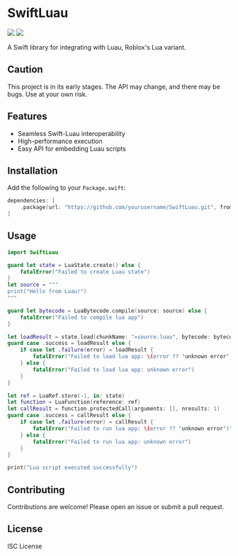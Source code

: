 # SwiftLuau

[![](https://img.shields.io/endpoint?url=https%3A%2F%2Fswiftpackageindex.com%2Fapi%2Fpackages%2FRadiusDay%2FSwiftLuau%2Fbadge%3Ftype%3Dswift-versions)](https://swiftpackageindex.com/RadiusDay/SwiftLuau)
[![](https://img.shields.io/endpoint?url=https%3A%2F%2Fswiftpackageindex.com%2Fapi%2Fpackages%2FRadiusDay%2FSwiftLuau%2Fbadge%3Ftype%3Dplatforms)](https://swiftpackageindex.com/RadiusDay/SwiftLuau)

A Swift library for integrating with Luau, Roblox's Lua variant.

## Caution

This project is in its early stages. The API may change, and there may be bugs. Use at your own risk.

## Features

- Seamless Swift-Luau interoperability
- High-performance execution
- Easy API for embedding Luau scripts

## Installation

Add the following to your `Package.swift`:

```swift
dependencies: [
    .package(url: "https://github.com/yourusername/SwiftLuau.git", from: "0.2.0")
]
```

## Usage

```swift
import SwiftLuau

guard let state = LuaState.create() else {
    fatalError("Failed to create Luau state")
}
let source = """
print("Hello from Luau!")
"""

guard let bytecode = LuaBytecode.compile(source: source) else {
    fatalError("Failed to compile lua app")
}

let loadResult = state.load(chunkName: "=source.luau", bytecode: bytecode)
guard case .success = loadResult else {
    if case let .failure(error) = loadResult {
        fatalError("Failed to load lua app: \(error ?? "unknown error")")
    } else {
        fatalError("Failed to load lua app: unknown error")
    }
}

let ref = LuaRef.store(-1, in: state)
let function = LuaFunction(reference: ref)
let callResult = function.protectedCall(arguments: [], nresults: 1)
guard case .success = callResult else {
    if case let .failure(error) = callResult {
        fatalError("Failed to run lua app: \(error ?? "unknown error")")
    } else {
        fatalError("Failed to run lua app: unknown error")
    }
}

print("Lua script executed successfully")
```

## Contributing

Contributions are welcome! Please open an issue or submit a pull request.

## License

ISC License
